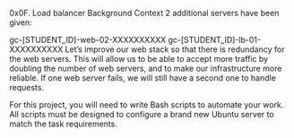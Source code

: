 0x0F. Load balancer
Background Context
2 additional servers have been given:

gc-[STUDENT_ID]-web-02-XXXXXXXXXX
gc-[STUDENT_ID]-lb-01-XXXXXXXXXX
Let’s improve our web stack so that there is redundancy for the web servers.
This will allow us to be able to accept more traffic by doubling the number of web servers, and to make our infrastructure more reliable.
If one web server fails, we will still have a second one to handle requests.

For this project, you will need to write Bash scripts to automate your work.
All scripts must be designed to configure a brand new Ubuntu server to match the task requirements.
